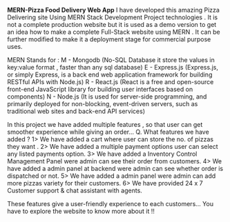 <b>MERN-Pizza Food Delivery Web App</b>
I have developed this amazing Pizza Delivering site Using MERN Stack Development Project technologies . It is not a complete production website but it is used as a demo version to get an idea how to make a complete Full-Stack website using MERN . It can be further modified to make it a deployment stage for commercial purpose uses.

MERN Stands for :
M - Mongodb (No-SQL Database it store the values in key:value format , faster than any sql database)
E - Express.js (Express.js, or simply Express, is a back end web application framework for building RESTful APIs with Node.js)
R - React.js (React is a free and open-source front-end JavaScript library for building user interfaces based on components)
N - Node.js (It is used for server-side programming, and primarily deployed for non-blocking, event-driven servers, such as traditional web sites and back-end API services)

In this project we have added multiple features , so that user can get smoother experience while giving an order...
Q. What features we have added ?
1> We have added a cart where user can store the no. of pizzas they want .
2> We have added a multiple payment options user can select any listed payments option.
3> We have added a Inventory Control Management Panel were admin can see their order from customers.
4> We have added a admin panel at backend were admin can see whether order is dispatched or not.
5> We have added a admin panel were admin can add more pizzas variety for their customers.
6> We have provided 24 x 7 Customer support & chat assistant with agents.

These features give a user-friendly experience to each customers...
You have to explore the website to know more about it !!
